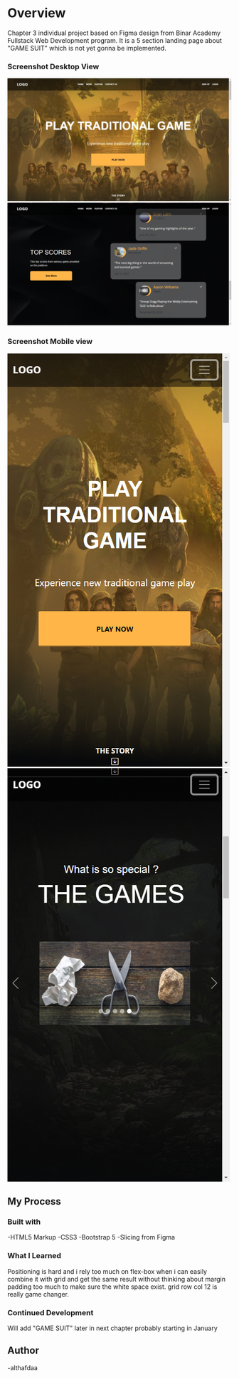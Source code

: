 # Overview

Chapter 3 individual project based on Figma design from Binar Academy Fullstack Web Development program. It is a 5 section landing page about "GAME SUIT" which is not yet gonna be implemented.

### Screenshot Desktop View

![](./screenshotdesktop1.jpg)
![](./screenshotdesktop2.png)

### Screenshot Mobile view

![](./screenshotmobile1.png)
![](./screenshotmobile2.png)

## My Process

### Built with

-HTML5 Markup
-CSS3
-Bootstrap 5
-Slicing from Figma

### What I Learned

Positioning is hard and i rely too much on flex-box when i can easily combine it with grid and get the same result without thinking about margin padding too much to make sure the white space exist.
grid row col 12 is really game changer.

### Continued Development

Will add "GAME SUIT" later in next chapter probably starting in January

## Author

-althafdaa
